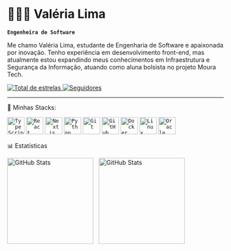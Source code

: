 # 👩🏻‍💻 Valéria Lima

**`Engenheira de Software`**

Me chamo Valéria Lima, estudante de Engenharia de Software e apaixonada por inovação. Tenho experiência em desenvolvimento front-end, mas atualmente estou expandindo meus conhecimentos em Infraestrutura e Segurança da Informação, atuando como aluna bolsista no projeto Moura Tech.


<p align="left"> <a href="https://github.com/ValeriaCristinaGL?tab=repositories&sort=stargazers"> <img alt="Total de estrelas" title="Total de estrelas GitHub" src="https://custom-icon-badges.demolab.com/github/stars/ValeriaCristinaGL?color=55960c&style=for-the-badge&labelColor=488207&logo=star&label=estrelas" /> </a> <a href="https://github.com/ValeriaCristinaGL?tab=followers"> <img alt="Seguidores" title="Me siga no GitHub" src="https://custom-icon-badges.demolab.com/github/followers/ValeriaCristinaGL?color=236ad3&labelColor=1155ba&style=for-the-badge&logo=github&label=Seguidores&logoColor=white" /> </a> </p>

---

🚀 Minhas Stacks: <br>

<code><img width="40px" src="https://cdn.jsdelivr.net/gh/devicons/devicon/icons/typescript/typescript-original.svg" title="TypeScript"/></code>
<code><img width="40px" src="https://cdn.jsdelivr.net/gh/devicons/devicon/icons/react/react-original.svg" title="React"/></code>
<code><img width="40px" src="https://cdn.jsdelivr.net/gh/devicons/devicon/icons/nextjs/nextjs-original.svg" title="Next.js"/></code>
<code><img width="40px" src="https://cdn.jsdelivr.net/gh/devicons/devicon/icons/python/python-original.svg" title="Python"/></code>
<code><img width="40px" src="https://cdn.jsdelivr.net/gh/devicons/devicon/icons/git/git-original.svg" title="Git"/></code>
<code><img width="40px" src="https://cdn.jsdelivr.net/gh/devicons/devicon/icons/github/github-original.svg" title="GitHub"/></code>
<code><img width="40px" src="https://cdn.jsdelivr.net/gh/devicons/devicon/icons/docker/docker-original.svg" title="Docker"/></code>
<code><img width="40px" src="https://cdn.jsdelivr.net/gh/devicons/devicon/icons/linux/linux-original.svg" title="Linux"/></code>
<code><img width="40px" src="https://cdn.jsdelivr.net/gh/devicons/devicon/icons/oracle/oracle-original.svg" title="Oracle"/></code>

📊 Estatísticas
<p> <img align="left" alt="GitHub Stats" height="200" style="padding-right: 10px;" src="https://github-readme-stats.vercel.app/api?username=ValeriaCristinaGL&show_icons=true&theme=tokyonight&include_all_commits=true&locale=pt-br" />

<img align="left" alt="GitHub Stats" height="200" src="https://github-readme-stats.vercel.app/api/top-langs/?username=ValeriaCristinaGL&theme=tokyonight&layout=compact&custom_title=Tecnologias&langs_count=9" />

</p>
